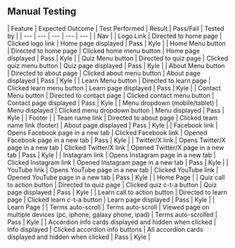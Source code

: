 
## Manual Testing

| Feature | Expected Outcome | Test Performed | Result | Pass/Fail | Tested by |
| --- | --- | --- | --- | --- |
| Nav |
| Logo Link | Directed to home page | Clicked logo link | Home page displayed | Pass | Kyle |
| Home Menu button | Directed to home page | Clicked home menu button | Home page displayed | Pass | Kyle |
| Quiz Menu button | Directed to quiz page | Clicked quiz menu button | Quiz page displayed | Pass | Kyle |
| About Menu button | Directed to about page | Clicked about menu button | About page displayed | Pass | Kyle |
| Learn Menu button | Directed to learn page | Clicked learn menu button | Learn page displayed | Pass | Kyle |
| Contact Menu button | Directed to contact page | Clicked contact menu button | Contact page displayed | Pass | Kyle |
| Menu dropdown (mobile/tablet) | Menu displayed | Clicked menu dropdown button | Menu displayed | Pass | Kyle |
| Footer |
| Team name link | Directed to about page | Clicked team name link (footer) | About page displayed | Pass | Kyle |
| Facebook link | Opens Facebook page in a new tab | Clicked Facebook link | Opened Facebook page in a new tab | Pass | Kyle |
| Twitter/X link | Opens Twitter/X page in a new tab | Clicked Twitter/X link | Opened Twitter/X page in a new tab | Pass | Kyle |
| Instagram link | Opens Instagram page in a new tab | Clicked Instagram link | Opened Instagram page in a new tab | Pass | Kyle |
| YouTube link | Opens YouTube page in a new tab | Clicked YouTube link | Opened YouTube page in a new tab | Pass | Kyle |
| Home Page |
| Quiz call to action button | Directed to quiz page | Clicked quiz c-t-a button | Quiz page displayed | Pass | Kyle |
| Learn call to action button | Directed to learn page | Clicked learn c-t-a button | Learn page displayed | Pass | Kyle |
| Learn Page |
| Terms auto-scroll | Terms auto-scroll | Viewed page on multiple devices (pc, iphone, galaxy phone, ipad) | Terms auto-scrolled | Pass | Kyle |
| Accordion info cards displayed and hidden when clicked | Info displayed | Clicked accordion info buttons | All accordion cards displayed and hidden when clicked | Pass | Kyle |

